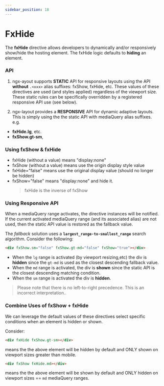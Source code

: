 ```yaml
---
sidebar_position: 18
---
```


# FxHide

The **fxHide** directive allows developers to dynamically and/or responsively show/hide the hosting element. The fxHide
logic defaults to **hiding** an element.

### API

1. ngx-ayout supports **STATIC** API for responsive layouts using the API **without** `.<xxx>` alias suffixes:
   fxShow, fxHide, etc. These values of these directives are used (and styles applied) regardless of the viewport size.
   These static rules can be specifically overridden by a registered responsive API use (see below).

2. ngx-layout provides a **RESPONSIVE** API for dynamic adaptive layouts. This is simply using the the static API with
   mediaQuery alias suffixes.
   e.g.

- **fxHide.lg**, etc.
- **fxShow.gt-sm**,

### Using fxShow & fxHide

- fxHide (without a value) means "display:none"
- fxShow (without a value) means use the origin display style value
- fxHide="false" means use the original display value (should no longer be hidden)
- fxShow="false" means "display:none" and hide it.
  > fxHide is the inverse of fxShow

### Using Responsive API

When a mediaQuery range activates, the directive instances will be notified. If the current activated mediaQuery range
(and its associated alias) are not used, then the static API value is restored as the fallback value.

The _fallback_ solution uses a **`largest_range-to-smallest_range`** search algorithm. Consider the following:

```html
<div fxShow.sm="false" fxShow.gt-md="false" fxShow="true"></div>
```

- When the `lg` range is activated (by viewport resizing,etc) the div is **hidden** since the `gt-md` is used as the
  closest descending fallback value.
- When the `md` range is activated, the div is **shown** since the static API is the closest descending matching
  condition.
- When the `sm` range is activated the div is **hidden**.

> Please note that there is no left-to-right precedence. This is an incorrect interpretation..

### Combine Uses of fxShow + fxHide

We can leverage the default values of these directives select specific conditions when an element is hidden or shown.

Consider:

```html
<div fxHide fxShow.gt-sm></div>
```

means the the above element will be hidden by default and ONLY shown on viewport sizes greater than mobile.

```html
<div fxShow fxHide.md></div>
```

means the the above element will be shown by default and ONLY hidden on viewport sizes == `md` mediaQuery ranges.
